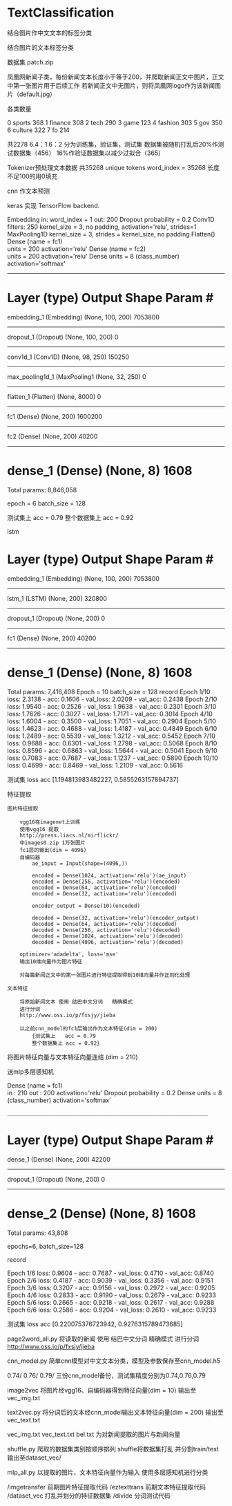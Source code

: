 # TextClassification
结合图片作中文文本的标签分类


结合图片的文本标签分类





数据集
patch.zip

凤凰网新闻子类，每份新闻文本长度小于等于200，并爬取新闻正文中图片，正文中第一张图片用于后续工作
若新闻正文中无图片，则将凤凰网logo作为该新闻图片（default.jpg）

各类数量

0 sports 368
1 finance 308
2 tech 290
3 game 123
4 fashion 303
5 gov 350
6 culture 322
7 fo 214

共2278
6.4：1.6：2 分为训练集，验证集，测试集
数据集被随机打乱后20%作测试数据集（456）
16%作验证数据集以减少过拟合（365）

Tokenizer预处理文本数据
共35268 unique tokens
word_index = 35268
长度不足100的用0填充

cnn 作文本预测

keras 实现
TensorFlow backend.

Embedding
	in:	word_index + 1		out:	200
Dropout
	probability = 0.2
Conv1D
	filters: 250	kernel_size = 3, no padding, activation='relu', strides=1
MaxPooling1D
	kernel_size = 3, strides = kernel_size, no padding
Flatten()
Dense	(name = fc1)	
	units = 200		activation='relu'
Dense	(name = fc2)	
	units = 200		activation='relu'
Dense
	units = 8 (class_number)	activation='softmax'


_________________________________________________________________
Layer (type)                 Output Shape              Param #   
=================================================================
embedding_1 (Embedding)      (None, 100, 200)          7053800   
_________________________________________________________________
dropout_1 (Dropout)          (None, 100, 200)          0         
_________________________________________________________________
conv1d_1 (Conv1D)            (None, 98, 250)           150250    
_________________________________________________________________
max_pooling1d_1 (MaxPooling1 (None, 32, 250)           0         
_________________________________________________________________
flatten_1 (Flatten)          (None, 8000)              0         
_________________________________________________________________
fc1 (Dense)                  (None, 200)               1600200   
_________________________________________________________________
fc2 (Dense)                  (None, 200)               40200     
_________________________________________________________________
dense_1 (Dense)              (None, 8)                 1608      
=================================================================
Total params: 8,846,058

epoch = 6	batch_size = 128

测试集上	acc = 0.79
整个数据集上 acc = 0.92

lstm


Layer (type)                 Output Shape              Param #   
=================================================================
embedding_1 (Embedding)      (None, 100, 200)          7053800   
_________________________________________________________________
lstm_1 (LSTM)                (None, 200)               320800    
_________________________________________________________________
dropout_1 (Dropout)          (None, 200)               0         
_________________________________________________________________
fc1 (Dense)                  (None, 200)               40200     
_________________________________________________________________
dense_1 (Dense)              (None, 8)                 1608      
=================================================================
Total params: 7,416,408
Epoch = 10 		batch_size = 128
record
Epoch 1/10
 loss: 2.3138 - acc: 0.1606 - val_loss: 2.0209 - val_acc: 0.2438
Epoch 2/10
 loss: 1.9540 - acc: 0.2526 - val_loss: 1.9638 - val_acc: 0.2301
Epoch 3/10
 loss: 1.7626 - acc: 0.3027 - val_loss: 1.7171 - val_acc: 0.3014
Epoch 4/10
 loss: 1.6004 - acc: 0.3500 - val_loss: 1.7051 - val_acc: 0.2904
Epoch 5/10
 loss: 1.4623 - acc: 0.4688 - val_loss: 1.4187 - val_acc: 0.4849
Epoch 6/10
 loss: 1.2489 - acc: 0.5539 - val_loss: 1.3212 - val_acc: 0.5452
Epoch 7/10
 loss: 0.9688 - acc: 0.6301 - val_loss: 1.2798 - val_acc: 0.5068
Epoch 8/10
 loss: 0.8596 - acc: 0.6863 - val_loss: 1.5644 - val_acc: 0.5041
Epoch 9/10
 loss: 0.7083 - acc: 0.7687 - val_loss: 1.1237 - val_acc: 0.5890
Epoch 10/10
 loss: 0.4699 - acc: 0.8469 - val_loss: 1.2109 - val_acc: 0.5616
 
测试集
		loss			acc
[1.194813983482227, 0.5855263157894737]



特征提取
	
	图片特征提取
	
		vgg16在imagenet上训练
		使用vgg16 提取 
		http://press.liacs.nl/mirflickr/
		中images0.zip 1万张图片
		fc1层的输出(dim = 4096)
		自编码器
			ae_input = Input(shape=(4096,))

			encoded = Dense(1024, activation='relu')(ae_input)
			encoded = Dense(256, activation='relu')(encoded)
			encoded = Dense(64, activation='relu')(encoded)
			encoded = Dense(32, activation='relu')(encoded)

			encoder_output = Dense(10)(encoded)

			decoded = Dense(32, activation='relu')(encoder_output)
			decoded = Dense(64, activation='relu')(decoded)
			decoded = Dense(256, activation='relu')(decoded)
			decoded = Dense(1024, activation='relu')(decoded)
			decoded = Dense(4096, activation='relu')(decoded)
		
		optimizer='adadelta', loss='mse'
		输出10维向量作为图片特征
		
		对每篇新闻正文中的第一张图片进行特征提取得到10维向量并作正则化处理
		
	文本特征
		
		将原始新闻文本 使用 结巴中文分词	精确模式
		进行分词
		http://www.oss.io/p/fxsjy/jieba
	
		以之前cnn_model的fc1层输出作为文本特征(dim = 200)
			{测试集上	acc = 0.79
			整个数据集上 acc = 0.92}
		
	
将图片特征向量与文本特征向量连结 (dim = 210)

送mlp多层感知机

Dense	(name = fc1)	
	in : 210	out : 200	activation='relu'
Dropout
	probability = 0.2
Dense
	units = 8 (class_number)	activation='softmax'

	_________________________________________________________________
Layer (type)                 Output Shape              Param #   
=================================================================
dense_1 (Dense)              (None, 200)               42200     
_________________________________________________________________
dropout_1 (Dropout)          (None, 200)               0         
_________________________________________________________________
dense_2 (Dense)              (None, 8)                 1608      
=================================================================
Total params: 43,808


epochs=6, batch_size=128

record

Epoch 1/6
	loss: 0.9604 - acc: 0.7687 - val_loss: 0.4710 - val_acc: 0.8740
Epoch 2/6
 loss: 0.4187 - acc: 0.9039 - val_loss: 0.3356 - val_acc: 0.9151
Epoch 3/6
 loss: 0.3207 - acc: 0.9156 - val_loss: 0.2972 - val_acc: 0.9205
Epoch 4/6
loss: 0.2833 - acc: 0.9190 - val_loss: 0.2679 - val_acc: 0.9233
Epoch 5/6
loss: 0.2665 - acc: 0.9218 - val_loss: 0.2617 - val_acc: 0.9288
Epoch 6/6
loss: 0.2586 - acc: 0.9204 - val_loss: 0.2610 - val_acc: 0.9233

测试集
		loss				acc
[0.220075376723942, 0.9276315789473685]

page2word_all.py
	将读取的新闻 使用 结巴中文分词	精确模式
	进行分词
	http://www.oss.io/p/fxsjy/jieba

	
cnn_model.py
	简单cnn模型对中文文本分类，模型及参数保存至cnn_model.h5

0.74/
0.76/
0.79/
三份cnn_model备份，测试集精度分别为0.74,0.76,0.79
	
image2vec
	将图片经vgg16、自编码器得到特征向量(dim = 10)
	输出至 vec_img.txt

text2vec.py
	将分词后的文本经cnn_model输出文本特征向量(dim = 200)
	输出至 vec_text.txt

	
vec_img.txt vec_text.txt bel.txt
为对新闻提取的图片与新闻向量

shuffle.py
	爬取的数据集类别按顺序排列
	shuffle将数据集打乱
	并分割train/test
	输出至dataset_vec/

mlp_all.py
	以提取的图片、文本特征向量作为输入
	使用多层感知机进行分类
	

	
/imgetransfer
	前期图片特征提取代码
/eztexttrans
	前期文本特征提取代码	
/dataset_vec
	打乱并划分的特征数据集
/divide
	分词测试代码
